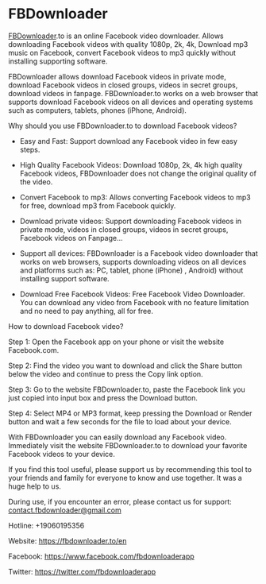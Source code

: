 # FBDownloader
<a href="https://fbdownloader.to/en">FBDownloader</a>.to is an online Facebook video downloader. Allows downloading Facebook videos with quality 1080p, 2k, 4k, Download mp3 music on Facebook, convert Facebook videos to mp3 quickly without installing supporting software.

FBDownloader allows download Facebook videos in private mode, download Facebook videos in closed groups, videos in secret groups, download videos in fanpage. FBDownloader.to works on a web browser that supports download Facebook videos on all devices and operating systems such as computers, tablets, phones (iPhone, Android).

Why should you use FBDownloader.to to download Facebook videos?

- Easy and Fast: Support download any Facebook video in few easy steps.

- High Quality Facebook Videos: Download 1080p, 2k, 4k high quality Facebook videos, FBDownloader does not change the original quality of the video.

- Convert Facebook to mp3: Allows converting Facebook videos to mp3 for free, download mp3 from Facebook quickly.

- Download private videos: Support downloading Facebook videos in private mode, videos in closed groups, videos in secret groups, Facebook videos on Fanpage...

- Support all devices: FBDownloader is a Facebook video downloader that works on web browsers, supports downloading videos on all devices and platforms such as: PC, tablet, phone (iPhone) , Android) without installing support software.

- Download Free Facebook Videos: Free Facebook Video Downloader. You can download any video from Facebook with no feature limitation and no need to pay anything, all for free.

How to download Facebook video?

Step 1: Open the Facebook app on your phone or visit the website Facebook.com.

Step 2: Find the video you want to download and click the Share button below the video and continue to press the Copy link option.

Step 3: Go to the website FBDownloader.to, paste the Facebook link you just copied into input box and press the Download button.

Step 4: Select MP4 or MP3 format, keep pressing the Download or Render button and wait a few seconds for the file to load about your device.

With FBDownloader you can easily download any Facebook video. Immediately visit the website FBDownloader.to to download your favorite Facebook videos to your device.

If you find this tool useful, please support us by recommending this tool to your friends and family for everyone to know and use together. It was a huge help to us.

During use, if you encounter an error, please contact us for support: contact.fbdownloader@gmail.com

Hotline: +19060195356

Website: <a href="https://fbdownloader.to/en">https://fbdownloader.to/en</a>

Facebook: <a href="https://www.facebook.com/fbdownloaderapp">https://www.facebook.com/fbdownloaderapp</a>

Twitter: <a href="https://twitter.com/fbdownloaderapp">https://twitter.com/fbdownloaderapp</a>
